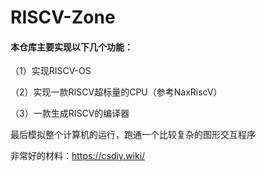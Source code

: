 # RISCV-Zone

#### 本仓库主要实现以下几个功能：

（1）实现RISCV-OS

（2）实现一款RISCV超标量的CPU（参考NaxRiscV）

（3）一款生成RISCV的编译器

最后模拟整个计算机的运行，跑通一个比较复杂的图形交互程序

非常好的材料：https://csdiy.wiki/